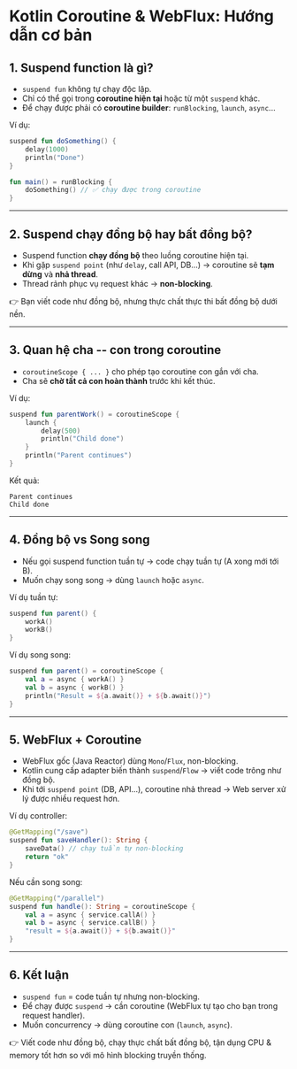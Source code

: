 # Kotlin Coroutine & WebFlux: Hướng dẫn cơ bản

## 1. Suspend function là gì?

-   `suspend fun` không tự chạy độc lập.
-   Chỉ có thể gọi trong **coroutine hiện tại** hoặc từ một `suspend`
    khác.
-   Để chạy được phải có **coroutine builder**: `runBlocking`, `launch`,
    `async`...

Ví dụ:

``` kotlin
suspend fun doSomething() {
    delay(1000)
    println("Done")
}

fun main() = runBlocking {
    doSomething() // ✅ chạy được trong coroutine
}
```

------------------------------------------------------------------------

## 2. Suspend chạy đồng bộ hay bất đồng bộ?

-   Suspend function **chạy đồng bộ** theo luồng coroutine hiện tại.
-   Khi gặp `suspend point` (như `delay`, call API, DB...) → coroutine
    sẽ **tạm dừng** và **nhả thread**.
-   Thread rảnh phục vụ request khác → **non-blocking**.

👉 Bạn viết code như đồng bộ, nhưng thực chất thực thi bất đồng bộ dưới
nền.

------------------------------------------------------------------------

## 3. Quan hệ cha -- con trong coroutine

-   `coroutineScope { ... }` cho phép tạo coroutine con gắn với cha.
-   Cha sẽ **chờ tất cả con hoàn thành** trước khi kết thúc.

Ví dụ:

``` kotlin
suspend fun parentWork() = coroutineScope {
    launch {
        delay(500)
        println("Child done")
    }
    println("Parent continues")
}
```

Kết quả:

    Parent continues
    Child done

------------------------------------------------------------------------

## 4. Đồng bộ vs Song song

-   Nếu gọi suspend function tuần tự → code chạy tuần tự (A xong mới tới
    B).
-   Muốn chạy song song → dùng `launch` hoặc `async`.

Ví dụ tuần tự:

``` kotlin
suspend fun parent() {
    workA()
    workB()
}
```

Ví dụ song song:

``` kotlin
suspend fun parent() = coroutineScope {
    val a = async { workA() }
    val b = async { workB() }
    println("Result = ${a.await()} + ${b.await()}")
}
```

------------------------------------------------------------------------

## 5. WebFlux + Coroutine

-   WebFlux gốc (Java Reactor) dùng `Mono`/`Flux`, non-blocking.
-   Kotlin cung cấp adapter biến thành `suspend`/`Flow` → viết code
    trông như đồng bộ.
-   Khi tới `suspend point` (DB, API...), coroutine nhả thread → Web
    server xử lý được nhiều request hơn.

Ví dụ controller:

``` kotlin
@GetMapping("/save")
suspend fun saveHandler(): String {
    saveData() // chạy tuần tự non-blocking
    return "ok"
}
```

Nếu cần song song:

``` kotlin
@GetMapping("/parallel")
suspend fun handle(): String = coroutineScope {
    val a = async { service.callA() }
    val b = async { service.callB() }
    "result = ${a.await()} + ${b.await()}"
}
```

------------------------------------------------------------------------

## 6. Kết luận

-   `suspend fun` = code tuần tự nhưng non-blocking.
-   Để chạy được `suspend` → cần coroutine (WebFlux tự tạo cho bạn trong
    request handler).
-   Muốn concurrency → dùng coroutine con (`launch`, `async`).

👉 Viết code như đồng bộ, chạy thực chất bất đồng bộ, tận dụng CPU &
memory tốt hơn so với mô hình blocking truyền thống.
